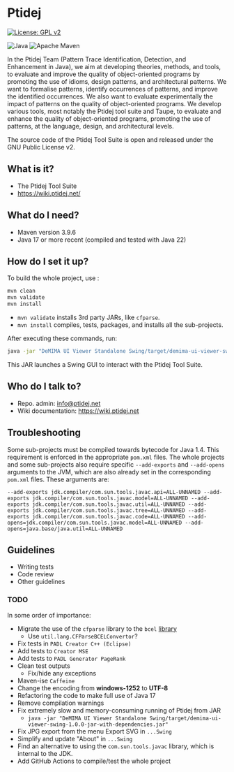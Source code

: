 # Ptidej

[![License: GPL v2](https://img.shields.io/badge/License-GPL_v2-blue.svg)](https://www.gnu.org/licenses/old-licenses/gpl-2.0.en.html)

![Java](https://img.shields.io/badge/java-%23ED8B00.svg?style=for-the-badge&logo=openjdk&logoColor=white)
![Apache Maven](https://img.shields.io/badge/Maven-green?style=for-the-badge&logo=Apache%20Maven)

In the Ptidej Team (Pattern Trace Identification, Detection, and Enhancement in Java), we aim at developing theories, methods, 
and tools, to evaluate and improve the quality of object-oriented programs by promoting the use of idioms, design patterns, 
and architectural patterns. We want to formalise patterns, identify occurrences of patterns, and improve the identified 
occurrences. We also want to evaluate experimentally the impact of patterns on the quality of object-oriented programs. We 
develop various tools, most notably the Ptidej tool suite and Taupe, to evaluate and enhance the quality of object-oriented 
programs, promoting the use of patterns, at the language, design, and architectural levels.

The source code of the Ptidej Tool Suite is open and released under the GNU Public License v2.

## What is it?

* The Ptidej Tool Suite
* https://wiki.ptidej.net/

## What do I need?

- Maven version 3.9.6
- Java 17 or more recent (compiled and tested with Java 22)

## How do I set it up?

To build the whole project, use : 
```bash
mvn clean
mvn validate
mvn install
```

- `mvn validate` installs 3rd party JARs, like `cfparse`.
- `mvn install` compiles, tests, packages, and installs all the sub-projects.

After executing these commands, run:
```bash
java -jar "DeMIMA UI Viewer Standalone Swing/target/demima-ui-viewer-swing-1.0.0-jar-with-dependencies.jar"
```

This JAR launches a Swing GUI to interact with the Ptidej Tool Suite.

## Who do I talk to?

- Repo. admin: info@ptidej.net
- Wiki documentation: https://wiki.ptidej.net

## Troubleshooting

Some sub-projects must be compiled towards bytecode for Java 1.4. This requirement is enforced in the appropriate `pom.xml` files. The whole projects and some sub-projects also require specific `--add-exports` and `--add-opens` arguments to the JVM, which are also already set in the corresponding `pom.xml` files. These arguments are:

```--add-exports jdk.compiler/com.sun.tools.javac.api=ALL-UNNAMED --add-exports jdk.compiler/com.sun.tools.javac.model=ALL-UNNAMED --add-exports jdk.compiler/com.sun.tools.javac.util=ALL-UNNAMED --add-exports jdk.compiler/com.sun.tools.javac.tree=ALL-UNNAMED --add-exports jdk.compiler/com.sun.tools.javac.code=ALL-UNNAMED --add-opens=jdk.compiler/com.sun.tools.javac.model=ALL-UNNAMED --add-opens=java.base/java.util=ALL-UNNAMED```

## Guidelines

* Writing tests
* Code review
* Other guidelines

### TODO

In some order of importance:
- Migrate the use of the `cfparse` library to the `bcel` [library](https://mvnrepository.com/artifact/org.apache.bcel/bcel)
  - Use `util.lang.CFParseBCELConvertor`?
- Fix tests in `PADL Creator C++ (Eclipse)`
- Add tests to `Creator MSE`
- Add tests to `PADL Generator PageRank`
- Clean test outputs
  - Fix/hide any exceptions
- Maven-ise `Caffeine`
- Change the encoding from **windows-1252** to **UTF-8**
- Refactoring the code to make full use of Java 17
- Remove compilation warnings
- Fix extremely slow and memory-consuming running of Ptidej from JAR
  - `java -jar "DeMIMA UI Viewer Standalone Swing/target/demima-ui-viewer-swing-1.0.0-jar-with-dependencies.jar"`
- Fix JPG export from the menu Export SVG in `...Swing`
- Simplify and update "About" in `...Swing`
- Find an alternative to using the `com.sun.tools.javac` library, which is internal to the JDK.
- Add GitHub Actions to compile/test the whole project
